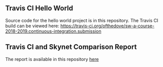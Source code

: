 ## Travis CI Hello World

Source code for the hello world project is in this repository. The Travis CI build can be viewed here: 
https://travis-ci.org/ofthedove/sw-a-course-2018-2019.continuous-integration.submission

## Travis CI and Skynet Comparison Report

The report is available in this repository [here](ComparisonReport.md)
